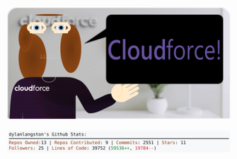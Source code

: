 <!-- 
Version 2.0.135
Built Fri Nov 01 2024 18:53:34 GMT+0000 (Coordinated Universal Time)
-->

<h1 align="center">
  <a href="https://github.com/dylanlangston/dylanlangston/tree/master/src" title="Click to View Source">
    <picture width="100%" alt="Dylan">
      <source media="(prefers-color-scheme: dark)" srcset="dylan-dark.svg?version=2.0.135">
      <img src="dylan-light.svg?version=2.0.135" alt="Dylan">
    </picture>
  </a>
</h1>

<div align="center">
  <picture width="100%" alt="Profile Info and Stats">
    <source media="(prefers-color-scheme: dark)" srcset="stats-dark.svg?version=2.0.135">
    <img src="stats-light.svg?version=2.0.135" alt="Profile Info and Stats">
  </picture>
</div>
